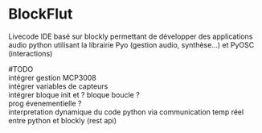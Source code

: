 # BlockFlut
Livecode IDE basé sur blockly permettant de développer des applications audio python utilisant la librairie Pyo (gestion audio, synthèse...) et PyOSC (interactions)

#TODO <br>
intégrer gestion MCP3008 <br>
intégrer variables de capteurs <br>
intégrer bloque init et ? bloque boucle ? <br>
prog évenementielle ? <br>
interpretation dynamique du code python via communication temp réel entre python et blockly (rest api) <br>
